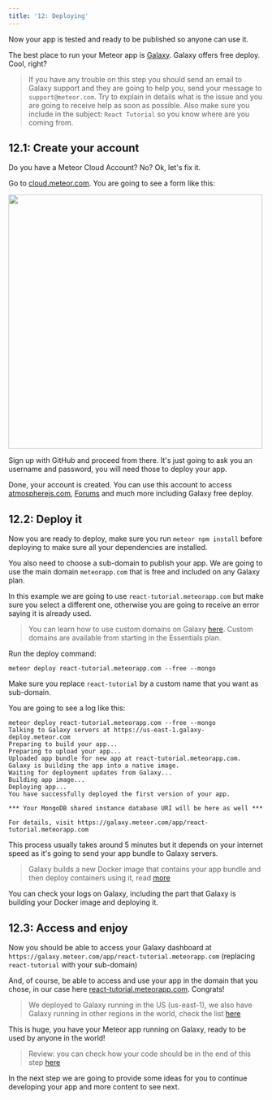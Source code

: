 ```yaml
---
title: '12: Deploying'
---
```


Now your app is tested and ready to be published so anyone can use it.

The best place to run your Meteor app is [Galaxy](https://www.meteor.com/cloud). Galaxy offers free deploy. Cool, right?

> If you have any trouble on this step you should send an email to Galaxy support and they are going to help you, send your message to `support@meteor.com`. Try to explain in details what is the issue and you are going to receive help as soon as possible. Also make sure you include in the subject: `React Tutorial` so you know where are you coming from.

## 12.1: Create your account

Do you have a Meteor Cloud Account? No? Ok, let's fix it.

Go to [cloud.meteor.com](https://cloud.meteor.com?isSignUp=true). You are going to see a form like this:

<img width="500px" src="/simple-todos/assets/step12-sign-up.png"/>

Sign up with GitHub and proceed from there. It's just going to ask you an username and password, you will need those to deploy your app.

Done, your account is created. You can use this account to access [atmospherejs.com](https://atmospherejs.com/), [Forums](https://forums.meteor.com) and much more including Galaxy free deploy.

## 12.2: Deploy it

Now you are ready to deploy, make sure you run `meteor npm install` before deploying to make sure all your dependencies are installed.

You also need to choose a sub-domain to publish your app. We are going to use the main domain `meteorapp.com` that is free and included on any Galaxy plan.

In this example we are going to use `react-tutorial.meteorapp.com` but make sure you select a different one, otherwise you are going to receive an error saying it is already used.

> You can learn how to use custom domains on Galaxy [here](https://cloud-guide.meteor.com/custom-domains.html). Custom domains are available from starting in the Essentials plan. 

Run the deploy command:

```shell script
meteor deploy react-tutorial.meteorapp.com --free --mongo
```

Make sure you replace `react-tutorial` by a custom name that you want as sub-domain.

You are going to see a log like this:

```shell script
meteor deploy react-tutorial.meteorapp.com --free --mongo
Talking to Galaxy servers at https://us-east-1.galaxy-deploy.meteor.com
Preparing to build your app...
Preparing to upload your app...
Uploaded app bundle for new app at react-tutorial.meteorapp.com.
Galaxy is building the app into a native image.
Waiting for deployment updates from Galaxy...
Building app image...
Deploying app...
You have successfully deployed the first version of your app.

*** Your MongoDB shared instance database URI will be here as well ***

For details, visit https://galaxy.meteor.com/app/react-tutorial.meteorapp.com
```

This process usually takes around 5 minutes but it depends on your internet speed as it's going to send your app bundle to Galaxy servers. 

> Galaxy builds a new Docker image that contains your app bundle and then deploy containers using it, read [more](https://cloud-guide.meteor.com/container-environment.html)

You can check your logs on Galaxy, including the part that Galaxy is building your Docker image and deploying it.

## 12.3: Access and enjoy

Now you should be able to access your Galaxy dashboard at `https://galaxy.meteor.com/app/react-tutorial.meteorapp.com` (replacing `react-tutorial` with your sub-domain)

And, of course, be able to access and use your app in the domain that you chose, in our case here [react-tutorial.meteorapp.com](http://react-tutorial.meteorapp.com). Congrats!

> We deployed to Galaxy running in the US (us-east-1), we also have Galaxy running in other regions in the world, check the list [here](https://cloud-guide.meteor.com/deploy-region.html) 

This is huge, you have your Meteor app running on Galaxy, ready to be used by anyone in the world!

> Review: you can check how your code should be in the end of this step [here](https://github.com/meteor/react-tutorial/tree/master/src/simple-todos/step12) 

In the next step we are going to provide some ideas for you to continue developing your app and more content to see next.
